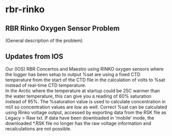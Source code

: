 # rbr-rinko
## RBR Rinko Oxygen Sensor Problem
(General description of the problem)

## Updates from IOS 
Our (IOS) RBR Concertos and Maestro using RINKO oxygen sensors where the logger has been setup to output %sat are using a fixed CTD temperature from the start of the CTD file in the calculation of volts to %sat instead of real-time CTD temperature.  
In the Arctic where the temperature at startup could be 25C warmer than the water temperature, this can give you a reading of 60% saturation instead of 95%.  The %saturation value is used to calculate concentration in ml/l so concentration values are low as well.
Correct %sat can be calculated using Rinko voltage output, accessed by exporting data from the RSK file as Legacy > Raw txt.  If data have been downloaded in ‘mobile’ mode, the downloaded *.RSK file no longer has the raw voltage information and recalculations are not possible.
